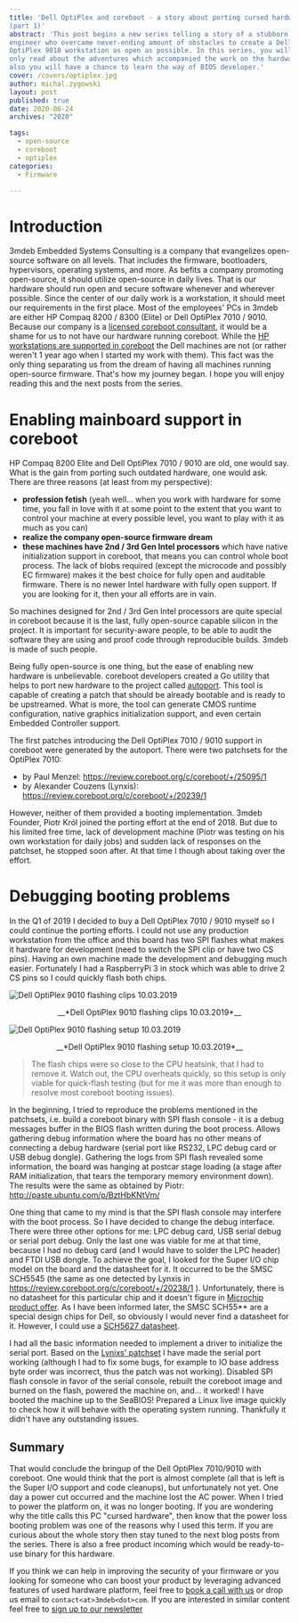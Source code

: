 ```yaml
---
title: 'Dell OptiPlex and coreboot - a story about porting cursed hardware
(part 1)'
abstract: 'This post begins a new series telling a story of a stubborn firmware
engineer who overcame never-ending amount of obstacles to create a Dell
OptiPlex 9010 workstation as open as possible. In this series, you will not
only read about the adventures which accompanied the work on the hardware but
also you will have a chance to learn the way of BIOS developer.'
cover: /covers/optiplex.jpg
author: michal.zygowski
layout: post
published: true
date: 2020-06-24
archives: "2020"

tags:
  - open-source
  - coreboot
  - optiplex
categories:
  - Firmware

---
```


# Introduction

3mdeb Embedded Systems Consulting is a company that evangelizes open-source
software on all levels. That includes the firmware, bootloaders, hypervisors,
operating systems, and more. As befits a company promoting open-source, it
should utilize open-source in daily lives. That is our hardware should run open
and secure software whenever and wherever possible. Since the center of our
daily work is a workstation, it should meet our requirements in the first
place. Most of the employees' PCs in 3mdeb are either HP Compaq 8200 / 8300
(Elite) or Dell OptiPlex 7010 / 9010. Because our company is a
[licensed coreboot consultant](https://www.coreboot.org/consulting.html),
it would be a shame for us to not have our hardware running coreboot.
While the [HP workstations are supported in coreboot](https://doc.coreboot.org/mainboard/hp/compaq_8200_sff.html)
the Dell machines are not (or rather weren't 1 year ago when I started my work
with them). This fact was the only thing separating us from the dream of having
all machines running open-source firmware. That's how my journey began. I hope
you will enjoy reading this and the next posts from the series.

# Enabling mainboard support in coreboot

HP Compaq 8200 Elite and Dell OptiPlex 7010 / 9010 are old, one would say. What
is the gain from porting such outdated hardware, one would ask. There are three
reasons (at least from my perspective):

- **profession fetish** (yeah well... when you work with hardware for some
  time, you fall in love with it at some point to the extent that you want to
  control your machine at every possible level, you want to play with it as
  much as you can)
- **realize the company open-source firmware dream**
- **these machines have 2nd / 3rd Gen Intel processors** which have native
  initialization support in coreboot, that means you can control whole boot
  process. The lack of blobs required (except the microcode and possibly EC
  firmware) makes it the best choice for fully open and auditable firmware.
  There is no newer Intel hardware with fully open support. If you are looking
  for it, then your all efforts are in vain.

So machines designed for 2nd / 3rd Gen Intel processors are quite special in
coreboot because it is the last, fully open-source capable silicon in the
project. It is important for security-aware people, to be able to audit the
software they are using and proof code through reproducible builds. 3mdeb is
made of such people.

Being fully open-source is one thing, but the ease of enabling new hardware is
unbelievable. coreboot developers created a Go utility that helps to port new
hardware to the project called [autoport](https://github.com/coreboot/coreboot/blob/master/util/autoport/readme.md).
This tool is capable of creating a patch that should be already bootable and is
ready to be upstreamed. What is more, the tool can generate CMOS runtime
configuration, native graphics initialization support, and even certain
Embedded Controller support.

The first patches introducing the Dell OptiPlex 7010 / 9010 support in coreboot
were generated by the autoport. There were two patchsets for the OptiPlex 7010:

- by Paul Menzel: https://review.coreboot.org/c/coreboot/+/25095/1
- by Alexander Couzens (Lynxis): https://review.coreboot.org/c/coreboot/+/20239/1

However, neither of them provided a booting implementation. 3mdeb Founder,
Piotr Król joined the porting effort at the end of 2018. But due to his limited
free time, lack of development machine (Piotr was testing on his own
workstation for daily jobs) and sudden lack of responses on the patchset, he
stopped soon after. At that time I though about taking over the effort.

# Debugging booting problems

In the Q1 of 2019 I decided to buy a Dell OptiPlex 7010 / 9010 myself so I
could continue the porting efforts. I could not use any production workstation
from the office and this board has two SPI flashes what makes it hardware for
development (need to switch the SPI clip or have two CS pins). Having an own
machine made the development and debugging much easier. Fortunately I had a
RaspberryPi 3 in stock which was able to drive 2 CS pins so I could quickly
flash both chips.

![Dell OptiPlex 9010 flashing clips 10.03.2019](/img/optiplex_clips.jpg)

<center>__*Dell OptiPlex 9010 flashing clips 10.03.2019*__</center>

![Dell OptiPlex 9010 flashing setup 10.03.2019](/img/optiplex_setup.jpg)

<center>__*Dell OptiPlex 9010 flashing setup 10.03.2019*__</center>

> The flash chips were so close to the CPU heatsink, that I had to remove it.
> Watch out, the CPU overheats quickly, so this setup is only viable for
> quick-flash testing (but for me it was more than enough to resolve most
> coreboot booting issues).

In the beginning, I tried to reproduce the problems mentioned in the patchsets,
i.e. build a coreboot binary with SPI flash console - it is a debug messages
buffer in the BIOS flash written during the boot process. Allows gathering
debug information where the board has no other means of connecting a debug
hardware (serial port like RS232, LPC debug card or USB debug dongle).
Gathering the logs from SPI flash revealed some information, the board was
hanging at postcar stage loading (a stage after RAM initialization, that tears
the temporary memory environment down). The results were the same as obtained
by Piotr: http://paste.ubuntu.com/p/BztHbKNtVm/

One thing that came to my mind is that the SPI flash console may interfere with
the boot process. So I have decided to change the debug interface. There were
three other options for me: LPC debug card, USB serial debug or serial port
debug. Only the last one was viable for me at that time, because I had no debug
card (and I would have to solder the LPC header) and FTDI USB dongle. To
achieve the goal, I looked for the Super I/O chip model on the board and the
datasheet for it. It occurred to be the SMSC SCH5545 (the same as one detected
by Lynxis in https://review.coreboot.org/c/coreboot/+/20238/1 ).
Unfortunately, there is no datasheet for this particular chip and it doesn't
figure in [Microchip product offer](https://www.microchip.com/design-centers/embedded-controllers-and-super-i-o/products/desktop-and-super-i-o).
As I have been informed later, the SMSC SCH55\*\* are a special design chips
for Dell, so obviously I would never find a datasheet for it. However, I could
use a [SCH5627 datasheet](http://ww1.microchip.com/downloads/en/DeviceDoc/00001996A.pdf).

I had all the basic information needed to implement a driver to initialize the
serial port. Based on the [Lynixs' patchset](https://review.coreboot.org/c/coreboot/+/20238/1)
I have made the serial port working (although I had to fix some bugs, for
example to IO base address byte order was incorrect, thus the patch was not
working). Disabled SPI flash console in favor of the serial console, rebuilt
the coreboot image and burned on the flash, powered the machine on, and... it
worked! I have booted the machine up to the SeaBIOS! Prepared a Linux live
image quickly to check how it will behave with the operating system running.
Thankfully it didn't have any outstanding issues.

## Summary

That would conclude the bringup of the Dell OptiPlex 7010/9010 with coreboot.
One would think that the port is almost complete (all that is left is the Super
I/O support and code cleanups), but unfortunately not yet. One day a power cut
occurred and the machine lost the AC power. When I tried to power the platform
on, it was no longer booting. If you are wondering why the title calls this PC
"cursed hardware", then know that the power loss booting problem was one of the
reasons why I used this term. If you are curious about the whole story then
stay tuned to the next blog posts from the series. There is also a free product
incoming which would be ready-to-use binary for this hardware.

If you think we can help in improving the security of your firmware or you
looking for someone who can boost your product by leveraging advanced features
of used hardware platform, feel free to [book a call with us](https://calendly.com/3mdeb/consulting-remote-meeting)
or drop us email to `contact<at>3mdeb<dot>com`. If you are interested in similar
content feel free to [sign up to our newsletter](http://eepurl.com/doF8GX)
